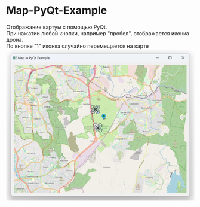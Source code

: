 # Map-PyQt-Example
Отображание картуы с помощью PyQt.
<br>При нажатии любой кнопки, например "пробел", отображается иконка дрона.
<br>По кнопке "1" иконка случайно перемещается на карте
<br>
![screenshot](/img/screenshot.png)
